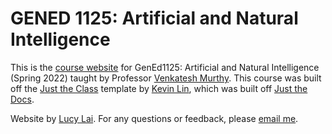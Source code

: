 # GENED 1125: Artificial and Natural Intelligence

This is the [course website](https://gened1125.github.io/spring2022/) for GenEd1125: Artificial and Natural Intelligence (Spring 2022) taught by Professor [Venkatesh Murthy](https://www.mcb.harvard.edu/directory/venkatesh-murthy/). This course was built off the [Just the Class](https://github.com/kevinlin1/just-the-class) template by [Kevin Lin](https://kevinl.info/about/), which was built off [Just the Docs](https://pmarsceill.github.io/just-the-docs/).

Website by [Lucy Lai](https://lucy-lai.com). For any questions or feedback, please [email me](https://mail.google.com/mail/?view=cm&source=mailto&to=lucylai@g.harvard.edu).
